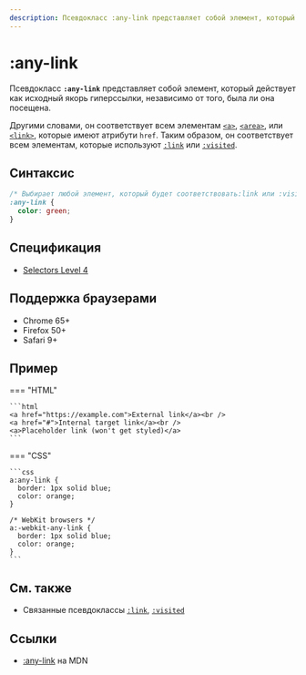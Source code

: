 ```yaml
---
description: Псевдокласс :any-link представляет собой элемент, который действует как исходный якорь гиперссылки, независимо от того, была ли она посещена
---
```


# :any-link

Псевдокласс **`:any-link`** представляет собой элемент, который действует как исходный якорь гиперссылки, независимо от того, была ли она посещена.

Другими словами, он соответствует всем элементам [`<a>`](/html/a/), [`<area>`](/html/area/), или [`<link>`](/html/link/), которые имеют атрибути `href`. Таким образом, он соответствует всем элементам, которые используют [`:link`](link.md) или [`:visited`](visited.md).

## Синтаксис

```css
/* Выбирает любой элемент, который будет соответствовать:link или :visited */
:any-link {
  color: green;
}
```

## Спецификация

- [Selectors Level 4](https://drafts.csswg.org/selectors-4/#the-any-link-pseudo)

## Поддержка браузерами

- Chrome 65+
- Firefox 50+
- Safari 9+

## Пример

=== "HTML"

    ```html
    <a href="https://example.com">External link</a><br />
    <a href="#">Internal target link</a><br />
    <a>Placeholder link (won't get styled)</a>
    ```

=== "CSS"

    ```css
    a:any-link {
      border: 1px solid blue;
      color: orange;
    }

    /* WebKit browsers */
    a:-webkit-any-link {
      border: 1px solid blue;
      color: orange;
    }
    ```

## См. также

- Связанные псевдоклассы [`:link`](link.md), [`:visited`](visited.md)

## Ссылки

- [:any-link](https://developer.mozilla.org/ru/docs/Web/CSS/:any-link) на MDN

